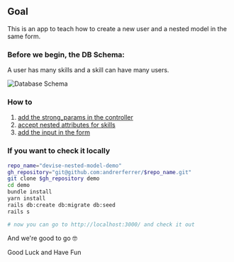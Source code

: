 ## Goal
This is an app to teach how to create a new user and a nested model in the same form.


### Before we begin, the DB Schema:

A user has many skills and a skill can have many users.

![Database Schema](https://user-images.githubusercontent.com/45776359/110645997-3be67000-8195-11eb-84ab-016470fce0b1.png)

### How to

1. [add the strong_params in the controller](https://github.com/andrerferrer/devise-nested-model-demo/commit/96b6c0d4da118b160c7918db4315c1098c7dbd20)
1. [accept nested attributes for skills](https://github.com/andrerferrer/devise-nested-model-demo/commit/7fdd4efddef6276496ef933bca70843591261f34)
1. [add the input in the form](https://github.com/andrerferrer/devise-nested-model-demo/commit/1f45f2c52a34d2ab5f7413e5527588786b824090)

### If you want to check it locally
```sh
repo_name="devise-nested-model-demo"
gh_repository="git@github.com:andrerferrer/$repo_name.git"
git clone $gh_repository demo
cd demo
bundle install
yarn install
rails db:create db:migrate db:seed
rails s

# now you can go to http://localhost:3000/ and check it out
```


And we're good to go 🤓

Good Luck and Have Fun


